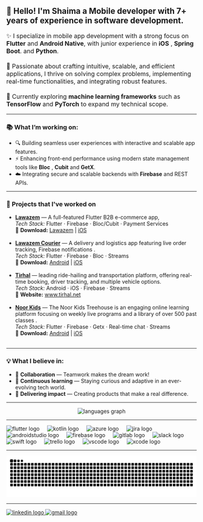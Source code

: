 <p align="center">
  <h2>👋 Hello! I'm Shaima a Mobile developer with 7+ years of experience in software development.</h2>
</p>

<p align="left" style="font-size: 16px;">
✨ I specialize in mobile app development with a strong focus on <b>Flutter</b> and <b>Android Native</b>, with junior experience in <b>iOS</b> , <b>Spring Boot</b>. and <b>Python</b>. <br><br>
🚀 Passionate about crafting intuitive, scalable, and efficient applications, I thrive on solving complex problems, implementing real-time functionalities, and integrating robust features.<br><br>
🤖 Currently exploring <b>machine learning frameworks</b> such as <b>TensorFlow</b> and <b>PyTorch</b> to expand my technical scope.
</p>

---

<h3>📚 What I’m working on:</h3>
<ul>
  <li>🔍 Building seamless user experiences with interactive and scalable app features.</li>
  <li>⚡ Enhancing front-end performance using modern state management tools like <b>Bloc</b> , <b>Cubit</b> and <b>GetX</b>.</li>
  <li>☁️ Integrating secure and scalable backends with <b>Firebase</b> and REST APIs.</li>
</ul>

---

<h3>🚀 Projects that I've worked on</h3>

<ul>
  <li>
    <a href=""><b>Lawazem</b></a> — A full-featured Flutter B2B e-commerce app,
    <br><i>Tech Stack:</i> Flutter · Firebase · Bloc/Cubit · Payment Services
    <br>
    📱 <b>Download:</b>
    <a href="https://play.google.com/store/apps/details?id=com.lawazem.customerapp">Lawazem</a> |
    <a href="https://apps.apple.com/eg/app/lawazem-%D9%84%D9%88%D8%A7%D8%B2%D9%85/id6444859755">iOS</a>
  </li>
  <br>
  <li>
    <a href=""><b>Lawazem Courier</b></a> — A delivery and logistics app featuring live order tracking, Firebase notifications .
    <br><i>Tech Stack:</i> Flutter · Firebase · Bloc · Streams
    <br>
    📱 <b>Download:</b>
    <a href="https://play.google.com/store/apps/details?id=com.lawazem.express">Android</a> |
    <a href="https://apps.apple.com/eg/app/lawazem-courier/id6503053459">iOS</a>
  </li>
     <br>
    <li>
    <a href=""><b>Tirhal</b></a> — leading ride-hailing and transportation platform, offering real-time booking, driver tracking, and multiple vehicle options.
    <br><i>Tech Stack:</i> Android · iOS · Firebase · Streams 
    <br>
    📱 <b>Website:</b>
    <a href="https://www.tirhal.net/">www.tirhal.net</a> 
  </li>
    <br>
    <li>
    <a href=""><b>Noor Kids</b></a> — The Noor Kids Treehouse is an engaging online learning platform focusing on weekly live programs and a library of over 500 past classes .
    <br><i>Tech Stack:</i> Flutter · Firebase · Getx · Real-time chat · Streams 
    <br>
    📱 <b>Download:</b>
    <a href="https://play.google.com/store/apps/details?id=com.distruptivelabs.noorkids">Android</a> |
    <a href="https://apps.apple.com/eg/app/noor-kids/id1462609720">iOS</a>
  </li>
  <br>
</ul>

---

<h3>💡 What I believe in:</h3>
<ul>
  <li>🤝 <b>Collaboration</b> — Teamwork makes the dream work!</li>
  <li>📖 <b>Continuous learning</b> — Staying curious and adaptive in an ever-evolving tech world.</li>
  <li>🌟 <b>Delivering impact</b> — Creating products that make a real difference.</li>
</ul>

---

<div align="center">
  <img src="https://github-readme-stats.vercel.app/api/top-langs?username=ShaimaBaasher&locale=en&hide_title=false&layout=compact&card_width=320&langs_count=5&theme=dracula&hide_border=false&order=2" height="150" alt="languages graph"  />
</div>

---

<div align="left">
  <img src="https://cdn.jsdelivr.net/gh/devicons/devicon/icons/flutter/flutter-original.svg" height="40" alt="flutter logo"  />
  <img width="12" />
  <img src="https://cdn.jsdelivr.net/gh/devicons/devicon/icons/kotlin/kotlin-original.svg" height="40" alt="kotlin logo"  />
  <img width="12" />
  <img src="https://cdn.jsdelivr.net/gh/devicons/devicon/icons/azure/azure-original.svg" height="40" alt="azure logo"  />
  <img width="12" />
  <img src="https://cdn.jsdelivr.net/gh/devicons/devicon/icons/jira/jira-original.svg" height="40" alt="jira logo"  />
  <img width="12" />
  <img src="https://cdn.jsdelivr.net/gh/devicons/devicon/icons/androidstudio/androidstudio-original.svg" height="40" alt="androidstudio logo"  />
  <img width="12" />
  <img src="https://cdn.jsdelivr.net/gh/devicons/devicon/icons/firebase/firebase-plain.svg" height="40" alt="firebase logo"  />
  <img width="12" />
  <img src="https://cdn.jsdelivr.net/gh/devicons/devicon/icons/gitlab/gitlab-original.svg" height="40" alt="gitlab logo"  />
  <img width="12" />
  <img src="https://cdn.jsdelivr.net/gh/devicons/devicon/icons/slack/slack-original.svg" height="40" alt="slack logo"  />
  <img width="12" />
  <img src="https://cdn.jsdelivr.net/gh/devicons/devicon/icons/swift/swift-original.svg" height="40" alt="swift logo"  />
  <img width="12" />
  <img src="https://cdn.jsdelivr.net/gh/devicons/devicon/icons/trello/trello-plain.svg" height="40" alt="trello logo"  />
  <img width="12" />
  <img src="https://cdn.jsdelivr.net/gh/devicons/devicon/icons/vscode/vscode-original.svg" height="40" alt="vscode logo"  />
  <img width="12" />
  <img src="https://cdn.jsdelivr.net/gh/devicons/devicon/icons/xcode/xcode-original.svg" height="40" alt="xcode logo"  />
</div>

---

<img src="https://raw.githubusercontent.com/ShaimaBaasher/ShaimaBaasher/output/snake.svg" alt="Snake animation" />

---

<div align="left">
  <a href="https://www.linkedin.com/in/shaimabaasher/" target="_blank">
    <img src="https://raw.githubusercontent.com/maurodesouza/profile-readme-generator/master/src/assets/icons/social/linkedin/default.svg" width="52" height="40" alt="linkedin logo" />
  </a>
  <a href="mailto:shaima.baasher@gmail.com" target="_blank">
    <img src="https://raw.githubusercontent.com/maurodesouza/profile-readme-generator/master/src/assets/icons/social/gmail/default.svg" width="52" height="40" alt="gmail logo" />
  </a>
</div>
